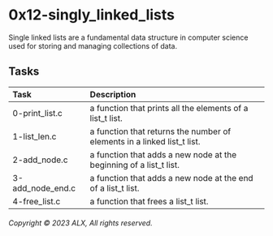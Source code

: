 # 0x12-singly_linked_lists

Single linked lists are a fundamental data structure in computer science used for storing and managing collections of data.

## Tasks

| Task | Description |
|:--|:--|
| 0-print_list.c | a function that prints all the elements of a list_t list. |
| 1-list_len.c | a function that returns the number of elements in a linked list_t list. |
| 2-add_node.c | a function that adds a new node at the beginning of a list_t list. |
| 3-add_node_end.c | a function that adds a new node at the end of a list_t list. |
| 4-free_list.c | a function that frees a list_t list. |

###### Copyright © 2023 ALX, All rights reserved.
